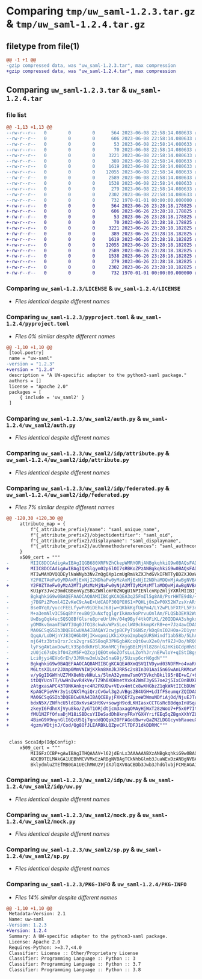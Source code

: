 # Comparing `tmp/uw_saml-1.2.3.tar.gz` & `tmp/uw_saml-1.2.4.tar.gz`

## filetype from file(1)

```diff
@@ -1 +1 @@
-gzip compressed data, was "uw_saml-1.2.3.tar", max compression
+gzip compressed data, was "uw_saml-1.2.4.tar", max compression
```

## Comparing `uw_saml-1.2.3.tar` & `uw_saml-1.2.4.tar`

### file list

```diff
@@ -1,13 +1,13 @@
--rw-r--r--   0        0        0      564 2023-06-08 22:58:14.080633 uw_saml-1.2.3/LICENSE
--rw-r--r--   0        0        0      606 2023-06-08 22:58:14.080633 uw_saml-1.2.3/pyproject.toml
--rw-r--r--   0        0        0       53 2023-06-08 22:58:14.080633 uw_saml-1.2.3/uw_saml2/VERSION
--rw-r--r--   0        0        0       70 2023-06-08 22:58:14.080633 uw_saml-1.2.3/uw_saml2/__init__.py
--rw-r--r--   0        0        0     3221 2023-06-08 22:58:14.080633 uw_saml-1.2.3/uw_saml2/auth.py
--rw-r--r--   0        0        0      389 2023-06-08 22:58:14.080633 uw_saml-1.2.3/uw_saml2/idp/__init__.py
--rw-r--r--   0        0        0     1619 2023-06-08 22:58:14.080633 uw_saml-1.2.3/uw_saml2/idp/attribute.py
--rw-r--r--   0        0        0    12055 2023-06-08 22:58:14.080633 uw_saml-1.2.3/uw_saml2/idp/federated.py
--rw-r--r--   0        0        0     2589 2023-06-08 22:58:14.080633 uw_saml-1.2.3/uw_saml2/idp/uw.py
--rw-r--r--   0        0        0     1538 2023-06-08 22:58:14.080633 uw_saml-1.2.3/uw_saml2/mock.py
--rw-r--r--   0        0        0      279 2023-06-08 22:58:14.080633 uw_saml-1.2.3/uw_saml2/python3_saml.py
--rw-r--r--   0        0        0     2302 2023-06-08 22:58:14.080633 uw_saml-1.2.3/uw_saml2/sp.py
--rw-r--r--   0        0        0      732 1970-01-01 00:00:00.000000 uw_saml-1.2.3/PKG-INFO
+-rw-r--r--   0        0        0      564 2023-06-26 23:28:18.178825 uw_saml-1.2.4/LICENSE
+-rw-r--r--   0        0        0      606 2023-06-26 23:28:18.178825 uw_saml-1.2.4/pyproject.toml
+-rw-r--r--   0        0        0       53 2023-06-26 23:28:18.178825 uw_saml-1.2.4/uw_saml2/VERSION
+-rw-r--r--   0        0        0       70 2023-06-26 23:28:18.178825 uw_saml-1.2.4/uw_saml2/__init__.py
+-rw-r--r--   0        0        0     3221 2023-06-26 23:28:18.182825 uw_saml-1.2.4/uw_saml2/auth.py
+-rw-r--r--   0        0        0      389 2023-06-26 23:28:18.182825 uw_saml-1.2.4/uw_saml2/idp/__init__.py
+-rw-r--r--   0        0        0     1619 2023-06-26 23:28:18.182825 uw_saml-1.2.4/uw_saml2/idp/attribute.py
+-rw-r--r--   0        0        0    12055 2023-06-26 23:28:18.182825 uw_saml-1.2.4/uw_saml2/idp/federated.py
+-rw-r--r--   0        0        0     2589 2023-06-26 23:28:18.182825 uw_saml-1.2.4/uw_saml2/idp/uw.py
+-rw-r--r--   0        0        0     1538 2023-06-26 23:28:18.182825 uw_saml-1.2.4/uw_saml2/mock.py
+-rw-r--r--   0        0        0      279 2023-06-26 23:28:18.182825 uw_saml-1.2.4/uw_saml2/python3_saml.py
+-rw-r--r--   0        0        0     2302 2023-06-26 23:28:18.182825 uw_saml-1.2.4/uw_saml2/sp.py
+-rw-r--r--   0        0        0      732 1970-01-01 00:00:00.000000 uw_saml-1.2.4/PKG-INFO
```

### Comparing `uw_saml-1.2.3/LICENSE` & `uw_saml-1.2.4/LICENSE`

 * *Files identical despite different names*

### Comparing `uw_saml-1.2.3/pyproject.toml` & `uw_saml-1.2.4/pyproject.toml`

 * *Files 0% similar despite different names*

```diff
@@ -1,10 +1,10 @@
 [tool.poetry]
 name = "uw-saml"
-version = "1.2.3"
+version = "1.2.4"
 description = "A UW-specific adapter to the python3-saml package."
 authors = []
 license = "Apache 2.0"
 packages = [
     { include = 'uw_saml2' }
 ]
```

### Comparing `uw_saml-1.2.3/uw_saml2/auth.py` & `uw_saml-1.2.4/uw_saml2/auth.py`

 * *Files identical despite different names*

### Comparing `uw_saml-1.2.3/uw_saml2/idp/attribute.py` & `uw_saml-1.2.4/uw_saml2/idp/attribute.py`

 * *Files identical despite different names*

### Comparing `uw_saml-1.2.3/uw_saml2/idp/federated.py` & `uw_saml-1.2.4/uw_saml2/idp/federated.py`

 * *Files 7% similar despite different names*

```diff
@@ -120,30 +120,30 @@
     attribute_map = {
         f"{_attribute_prefix}/name": "saml_unique_name",
         f"{_attribute_prefix2}/objectidentifier": "saml_oid",
         f"{_attribute_prefix2}/displayname": "saml_displayname",
         f"{_attribute_prefix2}/authnmethodsreferences": "saml_authncontextclassref",
     }
     x509_cert = """
-        MIIC8DCCAdigAwIBAgIQGB680XRFNZhCkepWMRYORjANBgkqhkiG9w0BAQsFADA0
+        MIIC8DCCAdigAwIBAgIQXSlgym02p6lOI7sRBKoZPzANBgkqhkiG9w0BAQsFADA0
         MTIwMAYDVQQDEylNaWNyb3NvZnQgQXp1cmUgRmVkZXJhdGVkIFNTTyBDZXJ0aWZp
-        Y2F0ZTAeFw0yMDAxMjExNjI2NDhaFw0yMzAxMjExNjI2NDhaMDQxMjAwBgNVBAMT
+        Y2F0ZTAeFw0yMzA2MTIyMzMzMjNaFw0yNjA2MTIyMzMzMTlaMDQxMjAwBgNVBAMT
         KU1pY3Jvc29mdCBBenVyZSBGZWRlcmF0ZWQgU1NPIENlcnRpZmljYXRlMIIBIjAN
-        BgkqhkiG9w0BAQEFAAOCAQ8AMIIBCgKCAQEA3q25FmIl5g8A0/PsrHHTE9d8/+Om
-        j7BGPiZPoml4IZvKeC9cAeE+UdCAOP30QPE0S1+PQHLj0nZwP0X52W7zsXrARfim
-        BseOYq0/yuccFEELfywPn9iDEhxJ68jw+QKbkKgfUqPm4/LY2wPLbFXtFL5F3nUB
-        M+a3emNlv3C5Gq8hYrevB0jDuNxfqglgrIkAmxNoPrvuOnlAm/FLQSb3EK92WxJ8
-        UwBsgOqk4ucSQSQ8BfGlsru8preUrlHv/04q9Byf4tkOFiKL/20IDDAA3shgkqtf
-        yOMOkvGmamT5WVT3Ug0JfO18ckwkvWPxSLeclWA9chkmpKrR8+e+7Jz4awIDAQAB
-        MA0GCSqGSIb3DQEBCwUAA4IBAQAY2cwjpBCPyTi6NSz/kDq8sIO2H0a+2D1ysmt6
-        QgqA/LoDHjnYJ83QHGbAMjIKwopmiLKkiXXyo2mpbqGURSWindf1ab58b/5LhAzv
-        mj64tz3btsQrxrJcs2vgrsG3S8oqR3PHGgbAKcoQt6wuX2e0/nf9ZJ+Do/hRQGtL
-        lyFsgAW1axDowtLY3Sp8dkRrBlJ6mhMCjfmjgBBiMjRl828nlGJHKiGCdpHh5DSc
-        zU0jc67sDs3f04ZzM5F+QZcpjQEOtx6oZOfsLuLZoYhJr/nEPwloY+qIStIBgs7H
-        Lci0jyi4EVo6rEh/3JMAnw3mUs2e5naG9j/5Uzvp6crN6gdN"""
+        BgkqhkiG9w0BAQEFAAOCAQ8AMIIBCgKCAQEA0XmQSVQIVDywd03NDFM+o4vaRVWH
+        M6LtsXILsr2JXmp0MmVNIWjKXkn8XmJkJRR5c2s8In301Aai5n6SwAnLRKMcwNVH
+        v/yGgIDGWYnUZ7MX8eNbvNHuLs/5lmA32ymnw7smOY3VkchBkil95r8E+wI/+bjK
+        itDQYUcnTT/UwHnIwvR4kVe/TZ9h0XDHnetVxk42WmT3yG57oe2j5IxC0nBUXEEe
+        zAtgxasAPC43TONKAnkq+c4R2FKUDw+VEvx4mtCx8wXHGbzZ1qkWAtIICbDUmTRD
+        KpAGCPieVHr3y1sQNXlMqiQrzCvGwl3g2uVBgs2B4UGH+LdIfFSeumqrZQIDAQAB
+        MA0GCSqGSIb3DQEBCwUAA4IBAQCEByjFXKQEfZyzeW3WmuNDfiAjOd/NjuEJTrWF
+        bdxN5X/ZNfhcU5ldI8xKvsASHtKv+sowgH9cdLKHIasxCCTGsRcBBdqoInUSqajO
+        zkeyI6FdhnXjVyu8ko/ZyGT1ORjdtjcm3axagOMAyHjWxT28zWoU7+P5x0P7Itdx
+        fMU1NZFfOfsaDjM18iSBDcsYIDeSadDh8knyFRxYGXHYrifEEq5qZBgnXXhYZLse
+        4BimG9X9nynGlI6QcU5Qj7gnddQOQpk2OFFAGoUBw+vQaZNZLDGGcyvbRaueuXSh
+        4gzm/WDtjnJ/Cod/Qg8OfJLEARBkLQZpvCFlTDFJ1dkDDRMC"""
 
 
 class SccaIdp(IdpConfig):
     x509_cert = """
         MIIGFzCCBP+gAwIBAgITHQAAAV+l62jdEnLx3AAAAAABXzANBgkqhkiG9w0BAQsF
         ADCB9TELMAkGA1UEBhMCVVMxEzARBgNVBAgTCkNhbGlmb3JuaWExDzANBgNVBAcT
         BklydmluZTEfMB0GA1UEChMWU2VjdXJlQXV0aCBDb3Jwb3JhdGlvbjFCMEAGA1UE
```

### Comparing `uw_saml-1.2.3/uw_saml2/idp/uw.py` & `uw_saml-1.2.4/uw_saml2/idp/uw.py`

 * *Files identical despite different names*

### Comparing `uw_saml-1.2.3/uw_saml2/mock.py` & `uw_saml-1.2.4/uw_saml2/mock.py`

 * *Files identical despite different names*

### Comparing `uw_saml-1.2.3/uw_saml2/sp.py` & `uw_saml-1.2.4/uw_saml2/sp.py`

 * *Files identical despite different names*

### Comparing `uw_saml-1.2.3/PKG-INFO` & `uw_saml-1.2.4/PKG-INFO`

 * *Files 14% similar despite different names*

```diff
@@ -1,10 +1,10 @@
 Metadata-Version: 2.1
 Name: uw-saml
-Version: 1.2.3
+Version: 1.2.4
 Summary: A UW-specific adapter to the python3-saml package.
 License: Apache 2.0
 Requires-Python: >=3.7,<4.0
 Classifier: License :: Other/Proprietary License
 Classifier: Programming Language :: Python :: 3
 Classifier: Programming Language :: Python :: 3.7
 Classifier: Programming Language :: Python :: 3.8
```

